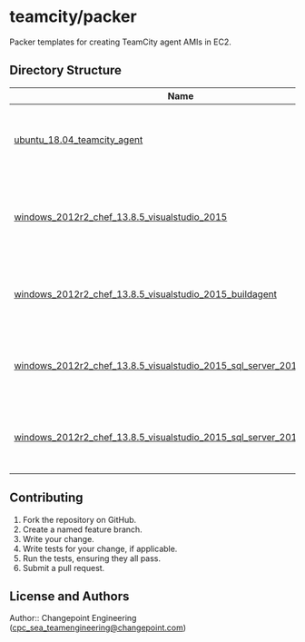 # teamcity/packer

Packer templates for creating TeamCity agent AMIs in EC2.

## Directory Structure

| Name | Description |
|------|-------------|
| [ubuntu_18.04_teamcity_agent](ubuntu_18.04_teamcity_agent) | Packer template which creates a TeamCity agent AMI. |
| [windows_2012r2_chef_13.8.5_visualstudio_2015](windows_2012r2_chef_13.8.5_visualstudio_2015) | Packer template which creates a Visual Studio 2015 AMI. |
| [windows_2012r2_chef_13.8.5_visualstudio_2015_buildagent](windows_2012r2_chef_13.8.5_visualstudio_2015_buildagent) | Packer template which creates a build agent AMI. |
| [windows_2012r2_chef_13.8.5_visualstudio_2015_sql_server_2016](windows_2012r2_chef_13.8.5_visualstudio_2015_sql_server_2016) | Packer template which creates a SQL Server 2016 AMI. |
| [windows_2012r2_chef_13.8.5_visualstudio_2015_sql_server_2016_testagent](windows_2012r2_chef_13.8.5_visualstudio_2015_sql_server_2016_testagent) | Packer template which creates a test agent AMI. |

## Contributing

1. Fork the repository on GitHub.
2. Create a named feature branch.
3. Write your change.
4. Write tests for your change, if applicable.
5. Run the tests, ensuring they all pass.
6. Submit a pull request.

## License and Authors

Author:: Changepoint Engineering (cpc_sea_teamengineering@changepoint.com)
